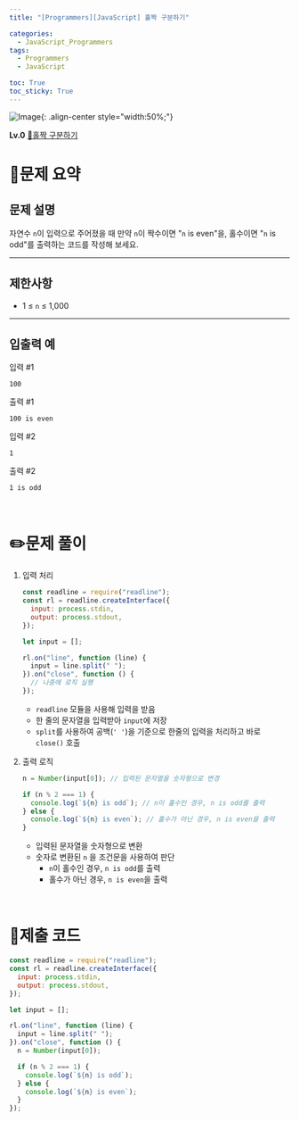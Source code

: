 ```yaml
---
title: "[Programmers][JavaScript] 홀짝 구분하기"

categories:
  - JavaScript_Programmers
tags:
  - Programmers
  - JavaScript

toc: True
toc_sticky: True
---
```


![Image](https://github.com/user-attachments/assets/61171657-416b-4bc4-a74a-f29ecd4b43b5){: .align-center style="width:50%;"}

**Lv.0**
[🔗홀짝 구분하기](https://school.programmers.co.kr/learn/courses/30/lessons/181944)

# 📝문제 요약

## 문제 설명

자연수 `n`이 입력으로 주어졌을 때 만약 `n`이 짝수이면 "`n` is even"을, 홀수이면 "`n` is odd"를 출력하는 코드를 작성해 보세요.

---

## 제한사항

- 1 ≤ `n` ≤ 1,000

---

## 입출력 예

입력 #1

`100`

출력 #1

`100 is even`

입력 #2

`1`

출력 #2

`1 is odd`

<br>

# ✏️문제 풀이

1. 입력 처리

   ```jsx
   const readline = require("readline");
   const rl = readline.createInterface({
     input: process.stdin,
     output: process.stdout,
   });

   let input = [];

   rl.on("line", function (line) {
     input = line.split(" ");
   }).on("close", function () {
     // 나중에 로직 실행
   });
   ```

   - `readline` 모듈을 사용해 입력을 받음
   - 한 줄의 문자열을 입력받아 `input`에 저장
   - `split`를 사용하여 공백(`' '`)을 기준으로 한줄의 입력을 처리하고 바로 `close()` 호출

2. 출력 로직

   ```jsx
   n = Number(input[0]); // 입력된 문자열을 숫자형으로 변경

   if (n % 2 === 1) {
     console.log(`${n} is odd`); // n이 홀수인 경우, n is odd를 출력
   } else {
     console.log(`${n} is even`); // 홀수가 아닌 경우, n is even을 출력
   }
   ```

   - 입력된 문자열을 숫자형으로 변환
   - 숫자로 변환된 `n` 을 조건문을 사용하여 판단
     - `n`이 홀수인 경우, `n is odd`를 출력
     - 홀수가 아닌 경우, `n is even`을 출력

<br>

# 💯제출 코드

```jsx
const readline = require("readline");
const rl = readline.createInterface({
  input: process.stdin,
  output: process.stdout,
});

let input = [];

rl.on("line", function (line) {
  input = line.split(" ");
}).on("close", function () {
  n = Number(input[0]);

  if (n % 2 === 1) {
    console.log(`${n} is odd`);
  } else {
    console.log(`${n} is even`);
  }
});
```
